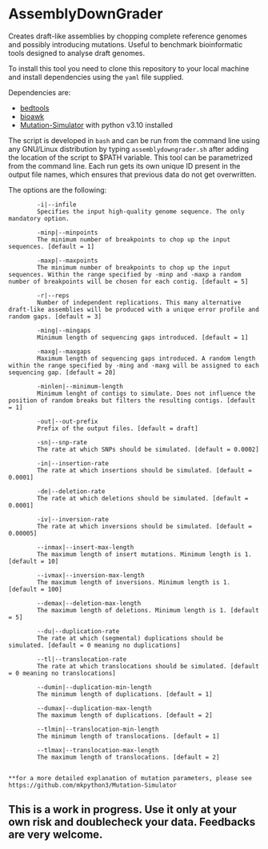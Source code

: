 # AssemblyDownGrader

Creates draft-like assemblies by chopping complete reference genomes and possibly introducing mutations. Useful to benchmark bioinformatic tools designed to analyse draft genomes.

To install this tool you need to clone this repository to your local machine and install dependencies using the `yaml` file supplied. 

Dependencies are:

- [bedtools](https://bedtools.readthedocs.io/en/latest/)
- [bioawk](https://github.com/lh3/bioawk)
- [Mutation-Simulator](https://github.com/mkpython3/Mutation-Simulator) with python v3.10 installed

The script is developed in `bash` and can be run from the command line using any GNU/Linux distribution by typing `assemblydowngrader.sh` after adding the location of the script to $PATH variable. This tool can be parametrized from the command line. Each run gets its own unique ID present in the output file names, which ensures that previous data do not get overwritten.

The options are the following:

````
        -i|--infile
        Specifies the input high-quality genome sequence. The only mandatory option.

        -minp|--minpoints
        The minimum number of breakpoints to chop up the input sequences. [default = 1]

        -maxp|--maxpoints
        The minimum number of breakpoints to chop up the input sequences. Within the range specified by -minp and -maxp a random number of breakpoints will be chosen for each contig. [default = 5]
        
        -r|--reps
        Number of independent replications. This many alternative draft-like assemblies will be produced with a unique error profile and random gaps. [default = 3]
        
        -ming|--mingaps
        Minimum length of sequencing gaps introduced. [default = 1]
        
        -maxg|--maxgaps
        Maximum length of sequencing gaps introduced. A random length within the range specified by -ming and -maxg will be assigned to each sequencing gap. [default = 20]

        -minlen|--minimum-length
        Minimum lenght of contigs to simulate. Does not influence the position of random breaks but filters the resulting contigs. [default = 1]

        -out|--out-prefix
        Prefix of the output files. [default = draft]

        -sn|--snp-rate
        The rate at which SNPs should be simulated. [default = 0.0002]

        -in|--insertion-rate
        The rate at which insertions should be simulated. [default = 0.0001]

        -de|--deletion-rate
        The rate at which deletions should be simulated. [default = 0.0001]
     
        -iv|--inversion-rate
        The rate at which inversions should be simulated. [default = 0.00005]

        --inmax|--insert-max-length
        The maximum length of insert mutations. Minimum length is 1. [default = 10]	
        
        --ivmax|--inversion-max-length
        The maximum length of inversions. Minimum length is 1. [default = 100]
        
        --demax|--deletion-max-length
        The maximum length of deletions. Minimum length is 1. [default = 5]

        --du|--duplication-rate
        The rate at which (segmental) duplications should be simulated. [default = 0 meaning no duplications]
        
        --tl|--translocation-rate
        The rate at which translocations should be simulated. [default = 0 meaning no translocations]

        --dumin|--duplication-min-length
        The minimum length of duplications. [default = 1]
 
        --dumax|--duplication-max-length
        The maximum length of duplications. [default = 2]

        --tlmin|--translocation-min-length
        The minimum length of translocations. [default = 1]

        --tlmax|--translocation-max-length
        The maximum length of translocations. [default = 2]
        

**for a more detailed explanation of mutation parameters, please see https://github.com/mkpython3/Mutation-Simulator
````

## **This is a work in progress. Use it only at your own risk and doublecheck your data. Feedbacks are very welcome.**
